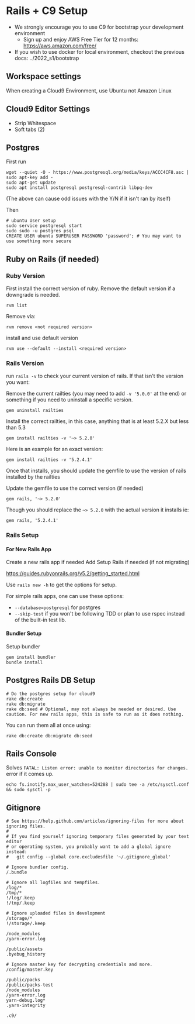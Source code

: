 # Rails + C9 Setup
- We strongly encourage you to use C9 for bootstrap your development environment
  - Sign up and enjoy AWS Free Tier for 12 months: https://aws.amazon.com/free/
- If you wish to use docker for local environment, checkout the previous docs: ../2022_s1/bootstrap

## Workspace settings
When creating a Cloud9 Environment, use Ubuntu not Amazon Linux

## Cloud9 Editor Settings
- Strip Whitespace
- Soft tabs (2)

## Postgres

First run

```
wget --quiet -O - https://www.postgresql.org/media/keys/ACCC4CF8.asc | sudo apt-key add -
sudo apt-get update
sudo apt install postgresql postgresql-contrib libpq-dev
```

(The above can cause odd issues with the Y/N if it isn't ran by itself)

Then

```
# ubuntu User setup
sudo service postgresql start
sudo sudo -u postgres psql
CREATE USER ubuntu SUPERUSER PASSWORD 'password'; # You may want to use something more secure
```

## Ruby on Rails (if needed)

### Ruby Version
First install the correct version of ruby. Remove the default version if a downgrade is needed.

```
rvm list
```

Remove via:

```
rvm remove <not required version>
```

install and use default version

```
rvm use --default --install <required version>
```

### Rails Version
run `rails -v` to check your current version of rails. If that isn't the version you want:

Remove the current railties (you may need to add `-v '5.0.0'` at the end) or something if you need to uninstall a specific version.

```
gem uninstall railties
```

Install the correct railties, in this case, anything that is at least 5.2.X but less than 5.3

```
gem install railties -v '~> 5.2.0'
```

Here is an example for an exact version:

```
gem install railties -v '5.2.4.1'
```

Once that installs, you should update the gemfile to use the version of rails installed by the railties

Update the gemfile to use the correct version (if needed)

```
gem rails, '~> 5.2.0'
```

Though you should replace the `~> 5.2.0` with the actual version it installs ie:

```
gem rails, '5.2.4.1'
```

### Rails Setup
#### For New Rails App
Create a new rails app if needed
Add Setup Rails if needed (if not migrating)

https://guides.rubyonrails.org/v5.2/getting_started.html

Use `rails new -h` to get the options for setup.

For simple rails apps, one can use these options: 

- `--database=postgresql` for postgres
- `--skip-test` if you won't be following TDD or plan to use rspec instead of the built-in test lib.

#### Bundler Setup
Setup bundler

```
gem install bundler
bundle install
```

## Postgres Rails DB Setup

```
# Do the postgres setup for cloud9
rake db:create
rake db:migrate
rake db:seed # Optional, may not always be needed or desired. Use caution. For new rails apps, this is safe to run as it does nothing.
```

You can run them all at once using:

```
rake db:create db:migrate db:seed
```

## Rails Console
Solves `FATAL: Listen error: unable to monitor directories for changes.` error if it comes up.

```
echo fs.inotify.max_user_watches=524288 | sudo tee -a /etc/sysctl.conf && sudo sysctl -p
```

## Gitignore

```
# See https://help.github.com/articles/ignoring-files for more about ignoring files.
#
# If you find yourself ignoring temporary files generated by your text editor
# or operating system, you probably want to add a global ignore instead:
#   git config --global core.excludesfile '~/.gitignore_global'

# Ignore bundler config.
/.bundle

# Ignore all logfiles and tempfiles.
/log/*
/tmp/*
!/log/.keep
!/tmp/.keep

# Ignore uploaded files in development
/storage/*
!/storage/.keep

/node_modules
/yarn-error.log

/public/assets
.byebug_history

# Ignore master key for decrypting credentials and more.
/config/master.key

/public/packs
/public/packs-test
/node_modules
/yarn-error.log
yarn-debug.log*
.yarn-integrity

.c9/
```